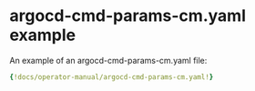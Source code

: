 # argocd-cmd-params-cm.yaml example

An example of an argocd-cmd-params-cm.yaml file:

```yaml
{!docs/operator-manual/argocd-cmd-params-cm.yaml!}
```
